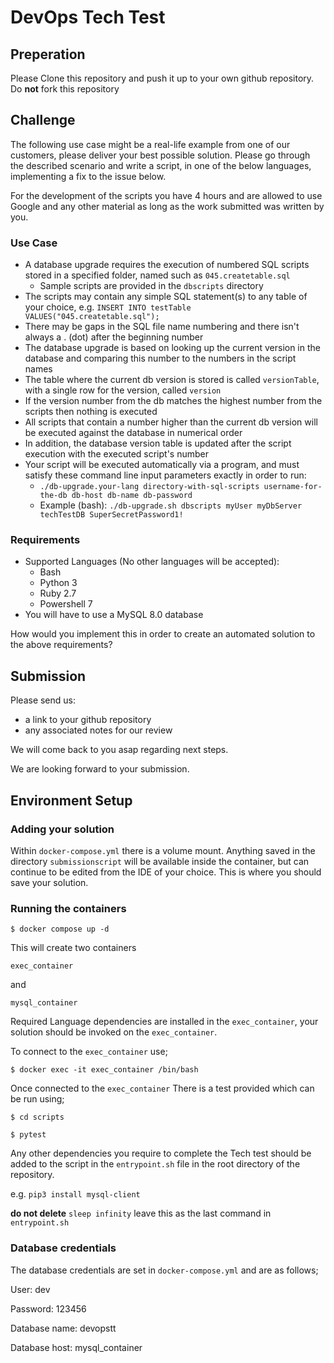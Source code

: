 # DevOps Tech Test

## Preperation

Please Clone this repository and push it up to your own github repository.
Do **not** fork this repository

## Challenge

The following use case might be a real-life example from one of our customers, please deliver your best possible solution. Please go through the described scenario and write a script, in one of the below languages, implementing a fix to the issue below.

For the development of the scripts you have 4 hours and are allowed to use Google and any other material as long as the work submitted was written by you.

### Use Case

- A database upgrade requires the execution of numbered SQL scripts stored in a specified folder, named such as `045.createtable.sql`
  - Sample scripts are provided in the `dbscripts` directory
- The scripts may contain any simple SQL statement(s) to any table of your choice, e.g. `INSERT INTO testTable VALUES("045.createtable.sql");`
- There may be gaps in the SQL file name numbering and there isn't always a . (dot) after the beginning number
- The database upgrade is based on looking up the current version in the database and comparing this number to the numbers in the script names
- The table where the current db version is stored is called `versionTable`, with a single row for the version, called `version`
- If the version number from the db matches the highest number from the scripts then nothing is executed
- All scripts that contain a number higher than the current db version will be executed against the database in numerical order
- In addition, the database version table is updated after the script execution with the executed script's number
- Your script will be executed automatically via a program, and must satisfy these command line input parameters exactly in order to run:
  - `./db-upgrade.your-lang directory-with-sql-scripts username-for-the-db db-host db-name db-password`
  - Example (bash): `./db-upgrade.sh dbscripts myUser myDbServer techTestDB SuperSecretPassword1!`

### Requirements

- Supported Languages (No other languages will be accepted):
  - Bash
  - Python 3
  - Ruby 2.7
  - Powershell 7
- You will have to use a MySQL 8.0 database

How would you implement this in order to create an automated solution to the above requirements?

## Submission

Please send us:

- a link to your github repository
- any associated notes for our review

We will come back to you asap regarding next steps.

We are looking forward to your submission.

## Environment Setup

### Adding your solution

Within `docker-compose.yml` there is a volume mount. Anything saved in the directory `submissionscript` will be available inside the container, but can continue to be edited from the IDE of your choice. This is where you should save your solution.

### Running the containers

`$ docker compose up -d`

This will create two containers

`exec_container`

and

`mysql_container`

Required Language dependencies are installed in the `exec_container`, your solution should be invoked on the `exec_container`.

To connect to the `exec_container`
use;

`$ docker exec -it exec_container /bin/bash`

Once connected to the `exec_container` There is a test provided which can be run using;

`$ cd scripts`

`$ pytest`

Any other dependencies you require to complete the Tech test should be added to the script in the `entrypoint.sh` file in the root directory of the repository.

e.g. `pip3 install mysql-client`

**do not delete** `sleep infinity` leave this as the last command in `entrypoint.sh`

### Database credentials

The database credentials are set in `docker-compose.yml` and are as follows;

User: dev

Password: 123456

Database name: devopstt

Database host: mysql_container
